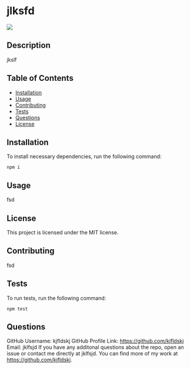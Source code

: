 # jlksfd

  ![](https://img.shields.io/static/v1?label=license&message=MIT&color=blue)
  ## Description 

  jkslf
  ## Table of Contents 

* [Installation](#installation)
* [Usage](#usage)
* [Contributing](#contributing)
* [Tests](#tests)
* [Questions](#questions)
* [License](#license)

## Installation

To install necessary dependencies, run the following command:

```
npm i
```

## Usage 

fsd


## License 
  
  This project is licensed under the MIT license.

## Contributing 

fsd

## Tests

To run tests, run the following command:
```
npm test
```
## Questions 

GitHub Username: kjfldskj
GitHub Profile Link: https://github.com/kjfldskj
Email: jklfsjd
If you have any additonal questions about the repo, open an issue or contact me directly at jklfsjd. You can find more of my work at https://github.com/kjfldskj.

